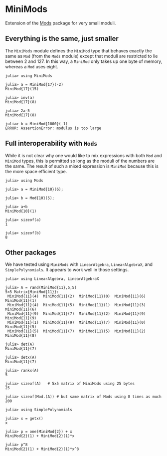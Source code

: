 # MiniMods
Extension of the [Mods](https://github.com/scheinerman/Mods.jl)  package for very small moduli.  

## Everything is the same, just smaller

The `MiniMods` module defines the `MiniMod` type that behaves
exactly the same as `Mod` (from the `Mods` module) except that 
moduli are restricted to lie between 2 and 127. In this way, a
`MiniMod` only takes up one byte of memory, whereas a `Mod` uses 
eight. 

```
julia> using MiniMods

julia> a = MiniMod{17}(-2)
MiniMod{17}(15)

julia> inv(a)
MiniMod{17}(8)

julia> 2a-5
MiniMod{17}(8)

julia> b = MiniMod{1000}(-1)
ERROR: AssertionError: modulus is too large
```

## Full interoperability with `Mods`

While it is not clear why one would like to mix expressions with both `Mod` and 
`MiniMod` types, this is permitted so long as the moduli of the numbers are the same. The result of such a mixed expression is `MiniMod` because this is the more 
space efficient type. 

```
julia> using Mods 

julia> a = MiniMod{10}(6);

julia> b = Mod{10}(5);

julia> a+b
MiniMod{10}(1)

julia> sizeof(a)
1

julia> sizeof(b)
8
```

## Other packages

We have tested using `MiniMods` with `LinearAlgebra`, `LinearAlgebraX`, and `SimplePolynomials`. It appears to work well in those settings.

```
julia> using LinearAlgebra, LinearAlgebraX

julia> A = rand(MiniMod{11},5,5)
5×5 Matrix{MiniMod{11}}:
 MiniMod{11}(4)  MiniMod{11}(2)  MiniMod{11}(0)  MiniMod{11}(6)  MiniMod{11}(1)
 MiniMod{11}(4)  MiniMod{11}(5)  MiniMod{11}(1)  MiniMod{11}(3)  MiniMod{11}(6)
 MiniMod{11}(9)  MiniMod{11}(7)  MiniMod{11}(2)  MiniMod{11}(9)  MiniMod{11}(9)
 MiniMod{11}(1)  MiniMod{11}(9)  MiniMod{11}(7)  MiniMod{11}(0)  MiniMod{11}(5)
 MiniMod{11}(5)  MiniMod{11}(7)  MiniMod{11}(5)  MiniMod{11}(2)  MiniMod{11}(8)

julia> det(A)
MiniMod{11}(7)

julia> detx(A)
MiniMod{11}(7)

julia> rankx(A)
5

julia> sizeof(A)   # 5x5 matrix of MiniMods using 25 bytes
25

julia> sizeof(Mod.(A)) # but same matrix of Mods using 8 times as much
200

julia> using SimplePolynomials

julia> x = getx()
x

julia> p = one(MiniMod{2}) + x
MiniMod{2}(1) + MiniMod{2}(1)*x

julia> p^8
MiniMod{2}(1) + MiniMod{2}(1)*x^8
```



